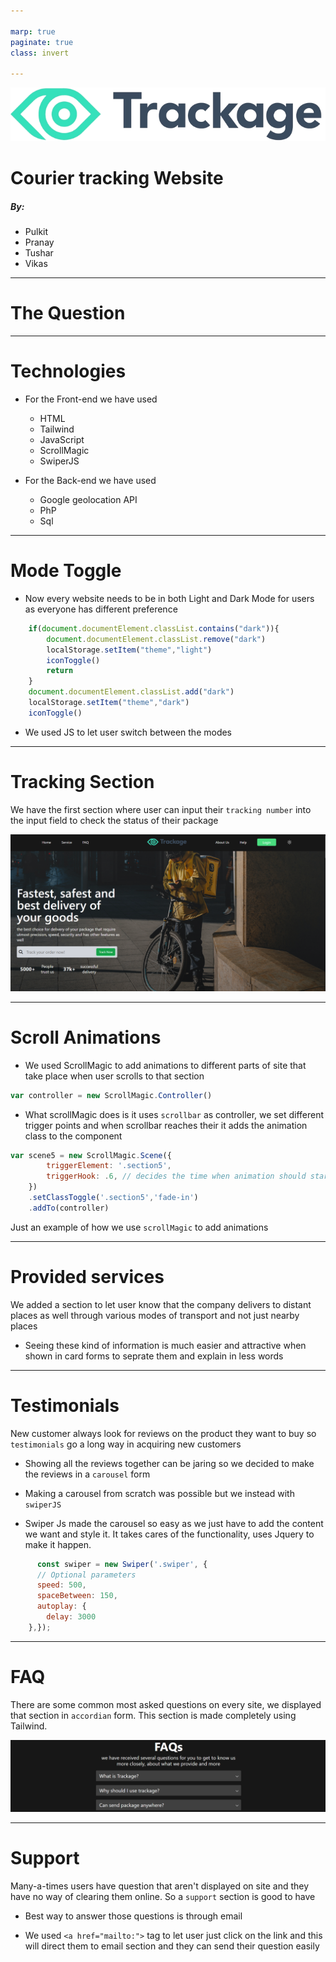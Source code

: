 ```yaml
---

marp: true
paginate: true
class: invert

---
```


![width:500px](/images/Logo.png)

# Courier tracking Website

##### By: 
+ Pulkit 
+ Pranay 
+ Tushar 
+ Vikas

---

# The Question

---

# Technologies
+ For the Front-end we have used
    + HTML
    + Tailwind
    + JavaScript
    + ScrollMagic 
    + SwiperJS

+ For the Back-end we have used
    + Google geolocation API
    + PhP
    + Sql

---

# Mode Toggle
+ Now every website needs to be in both Light and Dark Mode for users as everyone has different preference 

```js
    if(document.documentElement.classList.contains("dark")){
        document.documentElement.classList.remove("dark")
        localStorage.setItem("theme","light")
        iconToggle()
        return
    }
    document.documentElement.classList.add("dark")
    localStorage.setItem("theme","dark")
    iconToggle()
```
+ We used JS to let user switch between the modes

---

# Tracking Section

We have the first section where user can input their `tracking number` into the input field to check the status of their package

![height:5in](./marp_images/marpSection1.png)

---

# Scroll Animations
+ We used ScrollMagic to add animations to different parts of site that take place when user scrolls to that section 

```js
var controller = new ScrollMagic.Controller() 
```

+ What scrollMagic does is it uses `scrollbar` as controller, we set different trigger points and when scrollbar reaches their it adds the animation class to the component

```js 
var scene5 = new ScrollMagic.Scene({
        triggerElement: '.section5',
        triggerHook: .6, // decides the time when animation should start taking place
    })
    .setClassToggle('.section5','fade-in')
    .addTo(controller)
```

Just an example of how we use `scrollMagic` to add animations

---

# Provided services

We added a section to let user know that the company delivers to distant places as well through various modes of transport and not just nearby places

+ Seeing these kind of information is much easier and attractive when shown in card forms to seprate them and explain in less words

---

# Testimonials

New customer always look for reviews on the product they want to buy so `testimonials` go a long way in acquiring new customers

+ Showing all the reviews together can be jaring so we decided to make the reviews in a `carousel` form 

+ Making a carousel from scratch was possible but we instead with `swiperJS` 

+ Swiper Js made the carousel so easy as we just have to add the content we want and style it. It takes cares of the functionality, uses Jquery to make it happen.

```js 
      const swiper = new Swiper('.swiper', {
      // Optional parameters
      speed: 500,
      spaceBetween: 150,
      autoplay: {
        delay: 3000
    },});
```

---

# FAQ

There are some common most asked questions on every site, we displayed that section in `accordian` form. This section is made completely using Tailwind.

![](./marp_images/marpSection7.png)

---

# Support

Many-a-times users have question that aren't displayed on site and they have no way of clearing them online. So a `support` section is good to have 

+ Best way to answer those questions is through email

+ We used `<a href="mailto:">` tag to let user just click on the link and this will direct them to email section and they can send their question easily